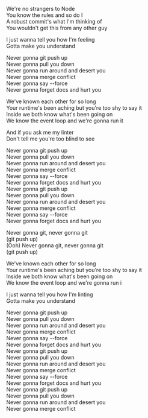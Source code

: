 We're no strangers to Node  
You know the rules and so do I  
A robust commit's what I'm thinking of  
You wouldn't get this from any other guy  

I just wanna tell you how I'm feeling  
Gotta make you understand  
  
Never gonna git push up  
Never gonna pull you down  
Never gonna run around and desert you  
Never gonna merge conflict  
Never gonna say --force  
Never gonna forget docs and hurt you  
  
We've known each other for so long  
Your runtime's been aching but you're too shy to say it  
Inside we both know what's been going on  
We know the event loop and we're gonna run it  
  
And if you ask me my linter  
Don't tell me you're too blind to see  
  
Never gonna git push up  
Never gonna pull you down  
Never gonna run around and desert you  
Never gonna merge conflict  
Never gonna say --force  
Never gonna forget docs and hurt you  
Never gonna git push up  
Never gonna pull you down  
Never gonna run around and desert you  
Never gonna merge conflict  
Never gonna say --force  
Never gonna forget docs and hurt you  
  
Never gonna git, never gonna git  
(git push up)  
(Ooh) Never gonna git, never gonna git  
(git push up)  
  
We've known each other for so long  
Your runtime's been aching but you're too shy to say it  
Inside we both know what's been going on  
We know the event loop and we're gonna run i  
  
I just wanna tell you how I'm linting  
Gotta make you understand  
  
Never gonna git push up  
Never gonna pull you down  
Never gonna run around and desert you   
Never gonna merge conflict  
Never gonna say --force  
Never gonna forget docs and hurt you  
Never gonna git push up  
Never gonna pull you down  
Never gonna run around and desert you  
Never gonna merge conflict  
Never gonna say --force  
Never gonna forget docs and hurt you  
Never gonna git push up  
Never gonna pull you down  
Never gonna run around and desert you  
Never gonna merge conflict  
